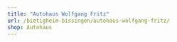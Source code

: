 ```yaml
---
title: "Autohaus Wolfgang Fritz"
url: /bietigheim-bissingen/autohaus-wolfgang-fritz/
shop: Autohaus
---
```

